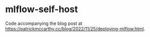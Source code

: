# mlflow-self-host

Code accompanying the blog post at https://patrickmccarthy.cc/blog/2022/11/25/deploying-mlflow.html.
